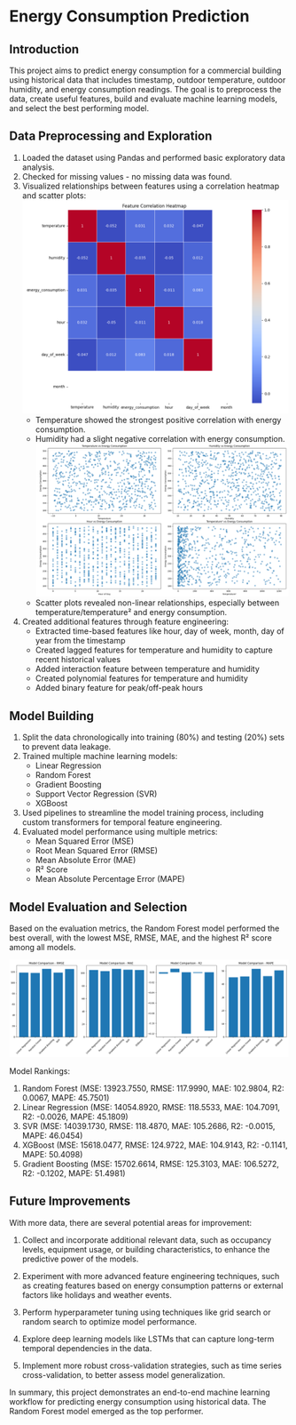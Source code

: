 # Energy Consumption Prediction

## Introduction

This project aims to predict energy consumption for a commercial building using historical data that includes timestamp, outdoor temperature, outdoor humidity, and energy consumption readings. The goal is to preprocess the data, create useful features, build and evaluate machine learning models, and select the best performing model.

## Data Preprocessing and Exploration

1. Loaded the dataset using Pandas and performed basic exploratory data analysis.
2. Checked for missing values - no missing data was found.
3. Visualized relationships between features using a correlation heatmap and scatter plots:
   ![Heat map](Figure_1_Heatmap.png)
   - Temperature showed the strongest positive correlation with energy consumption.
   - Humidity had a slight negative correlation with energy consumption.
   ![Scatter plots](Figure_2_Scatterplots.png)
   - Scatter plots revealed non-linear relationships, especially between temperature/temperature² and energy consumption.
4. Created additional features through feature engineering:
   - Extracted time-based features like hour, day of week, month, day of year from the timestamp
   - Created lagged features for temperature and humidity to capture recent historical values
   - Added interaction feature between temperature and humidity
   - Created polynomial features for temperature and humidity
   - Added binary feature for peak/off-peak hours
  
## Model Building 

1. Split the data chronologically into training (80%) and testing (20%) sets to prevent data leakage.
2. Trained multiple machine learning models:
   - Linear Regression
   - Random Forest
   - Gradient Boosting
   - Support Vector Regression (SVR)
   - XGBoost
3. Used pipelines to streamline the model training process, including custom transformers for temporal feature engineering.
4. Evaluated model performance using multiple metrics:
   - Mean Squared Error (MSE)
   - Root Mean Squared Error (RMSE) 
   - Mean Absolute Error (MAE)
   - R² Score
   - Mean Absolute Percentage Error (MAPE)

## Model Evaluation and Selection

Based on the evaluation metrics, the Random Forest model performed the best overall, with the lowest MSE, RMSE, MAE, and the highest R² score among all models.

![ModelComparison](Figure_3_Modelcomparison.png)

Model Rankings:
1. Random Forest (MSE: 13923.7550, RMSE: 117.9990, MAE: 102.9804, R2: 0.0067, MAPE: 45.7501)
2. Linear Regression (MSE: 14054.8920, RMSE: 118.5533, MAE: 104.7091, R2: -0.0026, MAPE: 45.1809)
3. SVR (MSE: 14039.1730, RMSE: 118.4870, MAE: 105.2686, R2: -0.0015, MAPE: 46.0454)
4. XGBoost (MSE: 15618.0477, RMSE: 124.9722, MAE: 104.9143, R2: -0.1141, MAPE: 50.4098)
5. Gradient Boosting (MSE: 15702.6614, RMSE: 125.3103, MAE: 106.5272, R2: -0.1202, MAPE: 51.4981)

## Future Improvements

With more data, there are several potential areas for improvement:

1. Collect and incorporate additional relevant data, such as occupancy levels, equipment usage, or building characteristics, to enhance the predictive power of the models.

2. Experiment with more advanced feature engineering techniques, such as creating features based on energy consumption patterns or external factors like holidays and weather events.

3. Perform hyperparameter tuning using techniques like grid search or random search to optimize model performance.

4. Explore deep learning models like LSTMs that can capture long-term temporal dependencies in the data.

5. Implement more robust cross-validation strategies, such as time series cross-validation, to better assess model generalization.

In summary, this project demonstrates an end-to-end machine learning workflow for predicting energy consumption using historical data. The Random Forest model emerged as the top performer.
